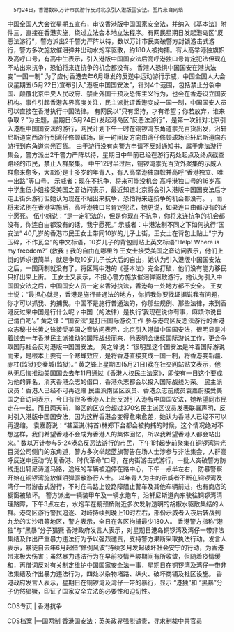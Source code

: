       5月24日，香港数以万计市民游行反对北京引入港版国安法。图片来自网络

中国全国人大会议星期五宣布，审议香港版中国国家安全法，并纳入《基本法》附件三，直接在香港实施，绕过立法会本地立法程序。有网民星期日发起港岛区“反恶法游行”，警方派出2千警力严阵以待，数以万计市民突破警方封锁游击式游行，警方多次施放催泪弹并出动水炮车驱散，约180人被拘捕。有人高举港独旗帜及高呼口号，有高中生表示，引入港版中国国安法后高呼港独口号肯定犯法但现在不站出来抗争，恐怕将来连抗争的机会都没有。 香港人恐惧中国国安在港执法变“一国一制” 为了应付香港去年6月爆发的反送中运动游行示威，中国全国人大会议星期五(5月22日)宣布引入”港版中国国安法”，针对4个范围，包括禁止分裂中国、颠覆北京中央人民政府、禁止外国干预及恐怖主义行为，也会在香港设立国安机构。事件引起香港各界高度关注，民主派批评香港变成一国一制，中国国安人员可以直接在香港执行中国法律。 有网民以“只有坚持，才有希望；你若放弃，谁来争取？”为主题，星期日(5月24日)发起港岛区“反恶法游行”，是第一次针对北京引入港版中国国安法的游行，网民计划下午一时在铜锣湾东角道崇光百货出发，沿轩尼斯道向西游行到湾仔修顿球场，同一时间反方向由湾仔修顿球场沿轩尼斯道向东游行到东角道崇光百货。 由于游行没有向警方申请不反对通知书，属于非法游行集会，警方派出2千警力严阵以待，星期日中午前已经在游行两处起点及终点截查路经的市民，禁止人群聚集。 中午12时半过后，铜锣湾崇光百货外聚集的示威人群愈来愈多，大部份是十多岁的年青人，有人高举港独旗帜并高呼“香港独立、唯一出路”等口号。 示威者：现在不抗争，将来可能没机会 高呼港独口号的16岁高中学生伍小姐接受美国之音访问表示，最近知道北京将会引入港版中国国安法后才走上街头游行但她认为现在不站出来抗争，恐怕将来连抗争的机会都没有。 ，而将来法例在香港实施后，高呼港独口号肯定犯法，她更说，如果连自由都没有的话宁愿死。 伍小姐说：“是一定犯法的，但是你现在不抗争，你将来连抗争的机会都没有，你连自由都没有的话，我宁愿死。” 示威者：中港法制不同之下如何执行“国安法” 40几岁的香港市民王女士带同10岁的儿子上街，王女士在背包上贴上”宁为玉碎，不作瓦全”的中文标语，10岁儿子的背包则贴上英文标语”Help! Where is my freedom?” (救我﹗我的自由在哪里?) 王女士接受美国之音访问表示，他们上街的诉求很简单，就是争取10岁儿子长大后的自由，她认为引入港版中国国安法之后，一国两制就没有了，将区隔中港的《基本法》完全打破，他们没有能力移民只好出来上街。 王女士又表示，不担心警方施放催泪弹驱散游行，她认为引入中国国安法之后，中国国安人员一定来香港执法，香港每一处地方都不安全。 王女士说：“最担心就是，香港是施行普通法的地方，你抓我你要找证据说我有问题，你才可以抓我、拘捕我。中国不是施行普通法的，你那些规例、那些法律，来到香港反过来中国是行什么呢﹖中国（的法律）是执行&#8217;我现在说你有事，麻烦你说自己清白吧&#8217;。” 黄之锋：“国安法”是打压国际游说工作 参与港岛区反恶法游行的香港众志秘书长黄之锋接受美国之音访问表示，北京引入港版中国国安法，很明显是冲着过去一年香港民主派推动的国际战线而来，他表明会继续国际游说工作，更会争取国际社会反对港版中国国安法。 黄之锋说：“很明显这个国安法是冲着国际游说而来，是根本上要有一个寒蝉效应，是将香港直接变成一国一制，将香港变新疆、赤柱(监狱)变秦城(监狱)。” 黄之锋上星期四(5月21日)晚在社交网站贴文表示，他从无后悔推动美国国会去年11月通过《香港人权民主法案》，即使有一日这个要成为他的罪名，消灭香港众志的借口，香港众志都会以投入国际战线为荣。 民主派议员：香港人已经不可再退缩 民主派南区区议员、香港众志前成员袁嘉蔚接受美国之音访问表示，今日有很多香港人上街反对引入港版中国国安法，她希望同市民走在一起。而且两天前，18区的区议会超过370名民主派区议员发表联署声明，反对引入港版中国国安法，因为这样香港会变得愈来愈差，她认为香港人已经不可以再退缩。 袁嘉蔚说：“甚至说(特首)林郑下台都会被拘捕的时候，这个情况绝对不想这样，我们希望香港不会成为香港人的集体回忆，所以我希望香港人都会站出来。” 数以万计参与5-24港岛反恶法游行的市民，下午1时起步前聚集在铜锣湾崇光百货公司侧门的东角道，警方多次举起蓝旗警告在场人士涉参与非法集会，人群高呼反送中运动“光复香港、时代革命”口号，在内街游击式游行，一批人突破警方防线走出轩尼诗道马路，途经的车辆被迫停在路中心，下午一点半左右， 防暴警察开始在铜锣湾施放催泪弹驱散游行人士。 以年青人为主的示威者不断在铜锣湾及湾仔一带游击式游行，不时在马路上设路障阻止警车及其他车辆前进，也有商店的橱窗被破坏。 警方派出一辆装甲车及一辆水炮车，沿轩尼斯道向东驶往铜锣湾清理路障，下午3点左右，水炮车在鹅颈桥附近多次发射透明的胡椒水驱散集结的人群。港岛区游行警民追逐、对峙持续到晚上10时左右，部份示威者入夜后转战到九龙的尖沙咀等地区，警方表示，全日在各区拘捕最少180人。 香港警方指称“港独”与“黑暴”分子猖獗 香港政府发言人表示，对星期日港岛铜锣湾及湾仔一带非法集结及作出严重暴力违法行为予以强烈谴责，支持警方果断采取执法行动。发言人表示，暴徒自去年6月起借“修例风波”持续多月发起破坏社会安宁的行动，为香港带来极大伤害；虽然暴力违法行为在早前疫情严峻期间有所收敛，但随着疫情缓和，再借词反对有关制定维护中国国家安全法一事，星期日在铜锣湾及湾仔一带非法集结及作出暴力违法行为，四处以杂物堵路、纵火、破坏商铺及社区设施。 香港政府发言人表示，星期日在铜锣湾及湾仔一带的暴行，显示 “港独”和 “黑暴”分子仍然猖獗，印证了国家安全立法的必要性和迫切性。

CDS专页 | 香港抗争 

CDS档案 |一国两制 香港国安法：英美政界强烈谴责，寻求制裁中共官员    
